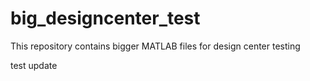# big_designcenter_test
This repository contains bigger MATLAB files for design center testing 

test update
